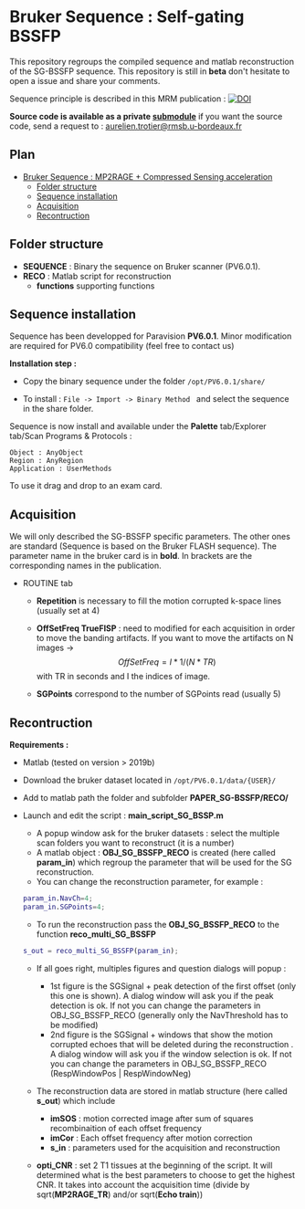 # Bruker Sequence : Self-gating BSSFP

This repository regroups the compiled sequence and matlab reconstruction of the SG-BSSFP sequence. This repository is still in **beta** don't hesitate to open a issue and share your comments.



Sequence principle is described in this MRM publication :  [![DOI](https://zenodo.org/badge/DOI/10.1002/jmri.24688.svg)](https://doi.org/10.1002/jmri.24688)

**Source code is available as a private [submodule](https://github.com/aTrotier/SEQ_BRUKER_A_MP2RAGE_CS_PUBLIC)** if you want the source code, send a request to : <aurelien.trotier@rmsb.u-bordeaux.fr>



## Plan

- [Bruker Sequence : MP2RAGE + Compressed Sensing acceleration](#bruker-sequence--mp2rage--compressed-sensing-acceleration)
  - [Folder structure](#folder-structure)
  - [Sequence installation](#sequence-installation)
  - [Acquisition](#acquisition)
  - [Recontruction](#recontruction)

## Folder structure

* **SEQUENCE** : Binary the sequence on Bruker scanner (PV6.0.1).
* **RECO** : Matlab script for reconstruction
  * **functions** supporting functions

## Sequence installation

Sequence has been developped for Paravision **PV6.0.1**. Minor modification are required for PV6.0 compatibility (feel free to contact us)

**Installation step :**

* Copy the binary sequence under the folder
  `/opt/PV6.0.1/share/`

* To install : `File -> Import -> Binary Method ` and select the sequence in the share folder.


Sequence is now install and available under the **Palette** tab/Explorer tab/Scan Programs & Protocols :

```
Object : AnyObject
Region : AnyRegion
Application : UserMethods
```

To use it drag and drop to an exam card.

## Acquisition

We will only described the SG-BSSFP specific parameters. The other ones are standard (Sequence is based on the Bruker FLASH sequence). The parameter name in the bruker card is in **bold**. In brackets are the corresponding names in the publication.

* ROUTINE tab


  * **Repetition** is necessary to fill the motion corrupted k-space lines (usually set at 4)

  * **OffSetFreq TrueFISP**  : need to modified for each acquisition in order to move the banding artifacts. If you want to move the artifacts on N images -> $$OffSetFreq = I*1/(N*TR)$$ with TR in seconds and I the indices of image.

  * **SGPoints** correspond to the number of SGPoints read (usually 5)

## Recontruction

**Requirements :**

* Matlab (tested on version > 2019b)

* Download the bruker dataset located in `/opt/PV6.0.1/data/{USER}/`

* Add to matlab path the folder and subfolder  **PAPER_SG-BSSFP/RECO/**

* Launch and edit the script : **main_script_SG_BSSP.m**

  * A popup window ask for the bruker datasets : select the multiple scan folders you want to reconstruct (it is a number)
  * A matlab object : **OBJ_SG_BSSFP_RECO** is created (here called **param_in**) which regroup the parameter that will be used for the SG reconstruction.
  * You can change the reconstruction parameter, for example :

  ```matlab
  param_in.NavCh=4;
  param_in.SGPoints=4;
  ```

  * To run the reconstruction pass the **OBJ_SG_BSSFP_RECO** to the function **reco_multi_SG_BSSFP**

  ```matlab
  s_out = reco_multi_SG_BSSFP(param_in);
  ```

  * If all goes right, multiples figures and question dialogs will popup :
    * 1st figure is the SGSignal + peak detection of the first offset (only this one is shown). A dialog window will ask you if the peak detection is ok. If not you can change the parameters in OBJ_SG_BSSFP_RECO (generally only the NavThreshold has to be modified)
    * 2nd figure is the SGSignal + windows that show the motion corrupted echoes that will be deleted during the reconstruction . A dialog window will ask you if the window selection is ok. If not you can change the parameters in OBJ_SG_BSSFP_RECO (RespWindowPos | RespWindowNeg)
   
  * The reconstruction data are stored in matlab structure (here called **s_out**) which include
    * **imSOS** : motion corrected image after sum of squares recombinaition of each offset frequency
    * **imCor** : Each offset frequency after motion correction
    * **s_in** : parameters used for the acquisition and reconstruction

  * **opti_CNR** : set 2 T1 tissues at the beginning of the script. It will determined what is the best parameters to choose to get the highest CNR. It takes into account the acquisition time (divide by sqrt(**MP2RAGE_TR**) and/or sqrt(**Echo train**))
